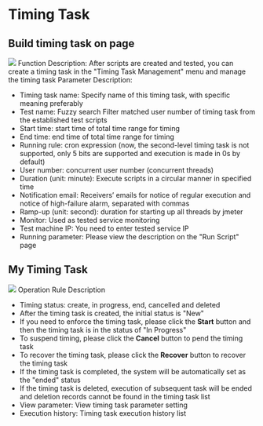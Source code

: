 # Timing Task
## Build timing task on page
![](https://github.com/jdcloudcom/cn/blob/cn-perftest-v1/image/Perftest/32.png)
Function Description:
After scripts are created and tested, you can create a timing task in the "Timing Task Management" menu and manage the timing task
Parameter Description:
- Timing task name: Specify name of this timing task, with specific meaning preferably
- Test name: Fuzzy search  Filter matched user number of timing task from the established test scripts
- Start time: start time of total time range for timing
- End time: end time of total time range for timing
- Running rule: cron expression (now, the second-level timing task is not supported, only 5 bits are supported and execution is made in 0s by default)
- User number: concurrent user number (concurrent threads)
- Duration (unit: minute): Execute scripts in a circular manner in specified time
- Notification email: Receivers’ emails for notice of regular execution and notice of high-failure alarm, separated with commas
- Ramp-up (unit: second): duration for starting up all threads by jmeter
- Monitor: Used as tested service monitoring
- Test machine IP: You need to enter tested service IP
- Running parameter: Please view the description on the "Run Script" page
## My Timing Task
![](https://github.com/jdcloudcom/cn/blob/cn-perftest-v1/image/Perftest/33.png)
Operation Rule Description
- Timing status: create, in progress, end, cancelled and deleted
- After the timing task is created, the initial status is "New"
- If you need to enforce the timing task, please click the **Start** button and then the timing task is in the status of "In Progress"
- To suspend timing, please click the **Cancel** button to pend the timing task
- To recover the timing task, please click the **Recover** button to recover the timing task
- If the timing task is completed, the system will be automatically set as the "ended" status
- If the timing task is deleted, execution of subsequent task will be ended and deletion records cannot be found in the timing task list
- View parameter: View timing task parameter setting
- Execution history: Timing task execution history list
